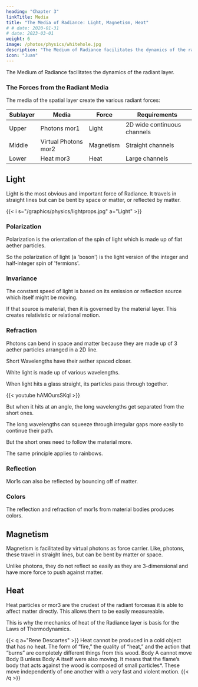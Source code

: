 ```yaml
---
heading: "Chapter 3"
linkTitle: Media
title: "The Media of Radiance: Light, Magnetism, Heat"
# # date: 2020-01-31
# date: 2023-03-01
weight: 6
image: /photos/physics/whitehole.jpg
description: "The Medium of Radiance facilitates the dynamics of the radiant layer"
icon: "Juan"
---
```



The Medium of Radiance facilitates the dynamics of the radiant layer.


<!-- Physics Name | Superphysics Name | Force | Requirements | Examples
--- | --- | --- | --- | ---  
Photon | mor1 | Light |  | Glass, Still Water
Heat | mor2 | Heat | Large channels for agitation | Hot plasma, Cold Ice
Virtual Photons | mor3 | Magnetism | Tiny straight channels | Magnets, Superconductors -->



<!-- Unlike Physics which treats plasma as a fourth state of matter, Superphysics treats it as non-material in the sense that it has no Strong Force  -->

### The Forces from the Radiant Media

The media of the spatial layer create the various radiant forces:

Sublayer | Media | Force | Requirements
--- | --- | --- | ---
Upper | Photons mor1 | Light | 2D wide continuous channels 
Middle | Virtual Photons mor2 | Magnetism | Straight channels
Lower | Heat mor3 | Heat | Large channels



## Light

Light is the most obvious and important force of Radiance. It travels in straight lines but can be bent by space or matter, or reflected by matter.  


{{< i s="/graphics/physics/lightprops.jpg" a="Light" >}}


### Polarization 

<!-- Mor1s are made up of 2-dimensional aether particles. This allows it to be channeled into a single angle, as polarization. -->

Polarization is the orientation of the spin of light which is made up of flat aether particles. 

So the polarization of light (a 'boson') is the light version of the integer and half-integer spin of 'fermions'. 
 


### Invariance 

The constant speed of light is based on its emission or reflection source which itself might be moving. 

If that source is material, then it is governed by the material layer. This creates relativistic or relational motion. 


### Refraction

Photons can bend in space and matter because they are made up of 3 aether particles arranged in a 2D line.

Short Wavelengths have their aether spaced closer. 

White light is made up of various wavelengths.

When light hits a glass straight, its particles pass through together.

{{< youtube hAMOursSKqI >}}

But when it hits at an angle, the long wavelengths get separated from the short ones. 

The long wavelengths can squeeze through irregular gaps more easily to continue their path. 

But the short ones need to follow the material more. 

The same principle applies to rainbows.

<!-- https://youtu.be/hAMOursSKqI -->

### Reflection 

Mor1s can also be reflected by bouncing off of matter. 


### Colors 

The reflection and refraction of mor1s from material bodies produces colors.  


## Magnetism

Magnetism is facilitated by virtual photons as force carrier. Like, photons, these travel in straight lines, but can be bent by matter or space.

Unlike photons, they do not reflect so easily as they are 3-dimensional and have more force to push against matter.


<!-- In Cartesian-Spinoza Physics, photons differ from electrons since they are shaped by Nature as lines, whereas electrons are shaped as spheres. 

This is why the wavelength of light is obvious, whereas those of electrons are not.  

This feature of light gives its abilities in reflection and refraction, making it unique among the 5 Elements.  -->

## Heat

Heat particles or mor3 are the crudest of the radiant forcesas it is able to affect matter directly. This allows them to be easily measureable. 

This is why the mechanics of heat of the Radiance layer is basis for the Laws of Thermodynamics. 

{{< q a="Rene Descartes" >}}
Heat cannot be produced in a cold object that has no heat. The form of “fire,” the quality of “heat,” and the action that “burns” are completely different things from this wood. Body A cannot move Body B unless Body A itself were also moving. It means that the flame’s body that acts against the wood is composed of small particles*. These move independently of one another with a very fast and violent motion.
{{< /q >}}

